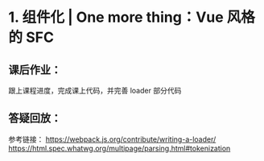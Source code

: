 # 1. 组件化 | One more thing：Vue 风格的 SFC
## 课后作业：
跟上课程进度，完成课上代码，并完善 loader 部分代码
## 答疑回放：
参考链接：
https://webpack.js.org/contribute/writing-a-loader/
https://html.spec.whatwg.org/multipage/parsing.html#tokenization